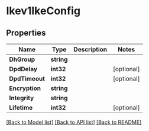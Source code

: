 # Ikev1IkeConfig

## Properties

Name | Type | Description | Notes
------------ | ------------- | ------------- | -------------
**DhGroup** | **string** |  | 
**DpdDelay** | **int32** |  | [optional] 
**DpdTimeout** | **int32** |  | [optional] 
**Encryption** | **string** |  | 
**Integrity** | **string** |  | 
**Lifetime** | **int32** |  | [optional] 

[[Back to Model list]](../README.md#documentation-for-models) [[Back to API list]](../README.md#documentation-for-api-endpoints) [[Back to README]](../README.md)


